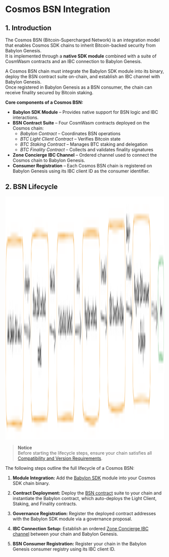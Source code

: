 # Cosmos BSN Integration

## 1. Introduction

The Cosmos BSN (Bitcoin-Supercharged Network) is an integration model that
enables Cosmos SDK chains to inherit Bitcoin-backed security from Babylon
Genesis.  
It is implemented through a **native SDK module** combined with a suite of
CosmWasm contracts and an IBC connection to Babylon Genesis.

A Cosmos BSN chain must integrate the Babylon SDK module into its binary, deploy
the BSN contract suite on-chain, and establish an IBC channel with Babylon
Genesis.  
Once registered in Babylon Genesis as a BSN consumer, the chain can receive
finality secured by Bitcoin staking.

**Core components of a Cosmos BSN:**
- **Babylon SDK Module** – Provides native support for BSN logic and IBC
  interactions.  
- **BSN Contract Suite** – Four CosmWasm contracts deployed on the Cosmos chain:  
  - *Babylon Contract* – Coordinates BSN operations  
  - *BTC Light Client Contract* – Verifies Bitcoin state  
  - *BTC Staking Contract* – Manages BTC staking and delegation  
  - *BTC Finality Contract* – Collects and validates finality signatures
- **Zone Concierge IBC Channel** – Ordered channel used to connect the Cosmos
  chain to Babylon Genesis.  
- **Consumer Registration** – Each Cosmos BSN chain is registered on Babylon
  Genesis using its IBC client ID as the consumer identifier.  

## 2. BSN Lifecycle

<img width="3100" height="772" alt="governance" src="./images/lifecycle.png" />

> **Notice**  
> Before starting the lifecycle steps, ensure your chain satisfies all
> [Compatibility and Version Requirements]().

The following steps outline the full lifecycle of a Cosmos BSN:

1. **Module Integration:** Add the [Babylon SDK](https://github.com/babylonlabs-io/babylon-sdk) 
   module into your Cosmos SDK chain binary.

2. **Contract Deployment:**  Deploy the [BSN contract](https://github.com/babylonlabs-io/cosmos-bsn-contracts) 
   suite to your chain and instantiate the Babylon contract, which auto-deploys
   the Light Client, Staking, and Finality contracts.

3. **Governance Registration:** Register the deployed contract addresses with
   the Babylon SDK module via a governance proposal.

4. **IBC Connection Setup:** Establish an ordered 
   [Zone Concierge IBC channel](https://github.com/babylonlabs-io/babylon/tree/v3.0.0-rc.2/x/zoneconcierge)
   between your chain and Babylon Genesis.

5. **BSN Consumer Registration:** Register your chain in the Babylon Genesis
   consumer registry using its IBC client ID.